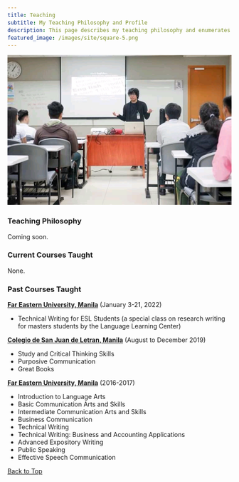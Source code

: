 ```yaml
---
title: Teaching
subtitle: My Teaching Philosophy and Profile
description: This page describes my teaching philosophy and enumerates modules I currently and previously facilitated.
featured_image: /images/site/square-5.png
---
```


![](/images/me/2018feuwe.jpg)

### Teaching Philosophy
Coming soon.

### Current Courses Taught
None.

### Past Courses Taught
[**Far Eastern University, Manila**](https://www.feu.edu.ph) (January 3-21, 2022)
* Technical Writing for ESL Students (a special class on research writing for masters students by the Language Learning Center)

[**Colegio de San Juan de Letran, Manila**](https://www.letran.edu.ph) (August to December 2019)
* Study and Critical Thinking Skills
* Purposive Communication
* Great Books

[**Far Eastern University, Manila**](https://www.feu.edu.ph) (2016-2017)
* Introduction to Language Arts
* Basic Communication Arts and Skills
* Intermediate Communication Arts and Skills
* Business Communication
* Technical Writing
* Technical Writing: Business and Accounting Applications
* Advanced Expository Writing
* Public Speaking
* Effective Speech Communication

<a href="#" class="button button--large">Back to Top</a>
